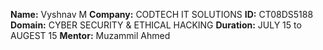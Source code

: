 **Name:** Vyshnav M
**Company:** CODTECH IT SOLUTIONS
**ID:** CT08DS5188
**Domain:** CYBER SECURITY & ETHICAL HACKING
**Duration:** JULY 15 to AUGEST 15
**Mentor:** Muzammil Ahmed
